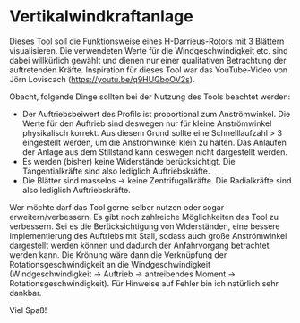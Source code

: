 # Vertikalwindkraftanlage
 
Dieses Tool soll die Funktionsweise eines H-Darrieus-Rotors mit 3 Blättern visualisieren. Die verwendeten Werte für die Windgeschwindigkeit etc. sind dabei willkürlich gewählt und dienen nur einer qualitativen Betrachtung der auftretenden Kräfte. Inspiration für dieses Tool war das YouTube-Video von Jörn Loviscach (https://youtu.be/q9HUGboOV2s).

Obacht, folgende Dinge sollten bei der Nutzung des Tools beachtet werden:

  + Der Auftriebsbeiwert des Profils ist proportional zum Anströmwinkel. Die Werte für den Auftrieb sind deswegen nur für kleine Anströmwinkel physikalisch korrekt.
    Aus diesem Grund sollte eine Schnelllaufzahl > 3 eingestellt werden, um die Anströmwinkel klein zu halten. Das Anlaufen der Anlage aus dem Stillstand kann deswegen
    nicht dargestellt werden.
  + Es werden (bisher) keine Widerstände berücksichtigt. Die Tangentialkräfte sind also lediglich Auftriebskräfte.
  + Die Blätter sind masselos -> keine Zentrifugalkräfte. Die Radialkräfte sind also lediglich Auftriebskräfte.

Wer möchte darf das Tool gerne selber nutzen oder sogar erweitern/verbessern. Es gibt noch zahlreiche Möglichkeiten das Tool zu verbessern. Sei es die Berücksichtigung von Widerständen, eine bessere Implementierung des Auftriebs mit Stall, sodass auch große Anströmwinkel dargestellt werden können und dadurch der Anfahrvorgang betrachtet werden kann. Die Krönung wäre dann die Verknüpfung der Rotationsgeschwindigkeit an die Windgeschwindigkeit (Windgeschwindigkeit -> Auftrieb -> antreibendes Moment -> Rotationsgeschwindigkeit). Für Hinweise auf Fehler bin ich natürlich sehr dankbar.

Viel Spaß!
